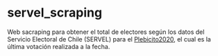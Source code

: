 # servel_scraping

Web sacraping para obtener el total de electores según los datos del Servicio Electoral de Chile (SERVEL) para el <a href="https://pv.servelelecciones.cl/">Plebicito2020</a>, el cual es la última votación realizada a la fecha.
